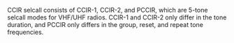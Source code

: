 CCIR selcall consists of CCIR-1, CCIR-2, and PCCIR, which are 5-tone selcall modes for VHF/UHF radios. CCIR-1 and CCIR-2 only differ in the tone duration, and PCCIR only differs in the group, reset, and repeat tone frequencies.